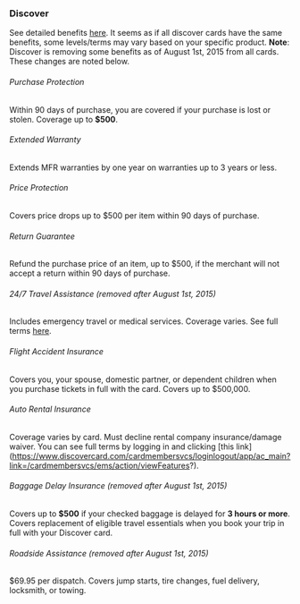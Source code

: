 ### Discover

See detailed benefits [here](https://www.discover.com/credit-cards/member-benefits/ "Discover Benefits"). It seems as if all discover cards have the same benefits, some levels/terms may vary based on your specific product. **Note**: Discover is removing some benefits as of August 1st, 2015 from all cards. These changes are noted below. 

###### Purchase Protection 

Within 90 days of purchase, you are covered if your purchase is lost or stolen. Coverage up to **$500**. 

###### Extended Warranty 

Extends MFR warranties by one year on warranties up to 3 years or less. 

###### Price Protection 

Covers price drops up to $500 per item within 90 days of purchase. 

###### Return Guarantee 

Refund the purchase price of an item, up to $500, if the merchant will not accept a return within 90 days of purchase. 

###### 24/7 Travel Assistance (removed after August 1st, 2015)

Includes emergency travel or medical services. Coverage varies. See full terms [here](https://www.discover.com/credit-cards/member-benefits/security/travel-assistance/). 

###### Flight Accident Insurance

Covers you, your spouse, domestic partner, or dependent children when you purchase tickets in full with the card. Covers up to $500,000. 

###### Auto Rental Insurance 

Coverage varies by card. Must decline rental company insurance/damage waiver. You can see full terms by logging in and clicking [this link] (https://www.discovercard.com/cardmembersvcs/loginlogout/app/ac_main?link=/cardmembersvcs/ems/action/viewFeatures?).

###### Baggage Delay Insurance (removed after August 1st, 2015)

Covers up to **$500** if your checked baggage is delayed for **3 hours or more**. Covers replacement of eligible travel essentials when you book your trip in full with your Discover card. 

###### Roadside Assistance (removed after August 1st, 2015)

$69.95 per dispatch. Covers jump starts, tire changes, fuel delivery, locksmith, or towing. 
